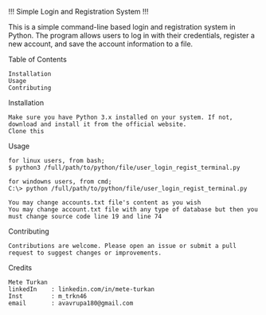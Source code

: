 !!! Simple Login and Registration System !!!

This is a simple command-line based login and registration system in Python. The program allows users to log in with their credentials, register a new account, and save the account information to a file.

Table of Contents

    Installation
    Usage
    Contributing

Installation

    Make sure you have Python 3.x installed on your system. If not, download and install it from the official website.
    Clone this

Usage

    for linux users, from bash;
    $ python3 /full/path/to/python/file/user_login_regist_terminal.py

    for windowns users, from cmd;
    C:\> python /full/path/to/python/file/user_login_regist_terminal.py
    
    You may change accounts.txt file's content as you wish
    You may change account.txt file with any type of database but then you must change source code line 19 and line 74

Contributing

    Contributions are welcome. Please open an issue or submit a pull request to suggest changes or improvements.
    
    
Credits

    Mete Turkan
    linkedIn    : linkedin.com/in/mete-turkan
    Inst        : m_trkn46
    email       : avavrupa180@gmail.com
